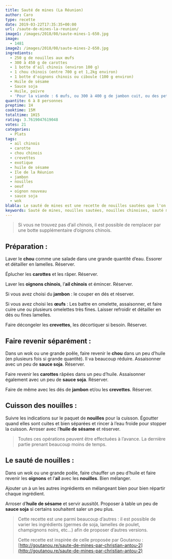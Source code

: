 ```yaml
---
title: Sauté de mines (La Réunion)
author: Caro
type: recette
date: 2019-03-22T17:35:35+00:00
url: /saute-de-mines-la-reunion/
image1: /images/2018/08/saute-mines-1-650.jpg
image:
  - 1481
image2: /images/2018/08/saute-mines-2-650.jpg
ingredients:
  - 250 g de nouilles aux œufs
  - 300 à 450 g de carottes
  - 1 botte d'ail chinois (environ 100 g)
  - 1 chou chinois (entre 700 g et 1,2kg environ)
  - 1 botte d'oignons chinois ou ciboule (100 g environ)
  - Huile de sésame
  - Sauce soja
  - Huile, poivre
  - 'Pour la viande : 6 œufs, ou 300 à 400 g de jambon cuit, ou des petites crevettes'
quantite: 6 à 8 personnes
preptime: 1H
cooktime: 15M
totaltime: 1H15
rating: 3.7619047619048
votes: 21
categories:
  - Plats
tags:
  - ail chinois
  - carotte
  - chou chinois
  - crevettes
  - exotique
  - huile de sésame
  - Ile de la Réunion
  - jambon
  - nouilles
  - oeuf
  - oignon nouveau
  - sauce soja
  - wok
blabla: Le sauté de mines est une recette de nouilles sautées que l'on cuisine beaucoup sur l'île de la Réunion.
keywords: Sauté de mines, nouilles sautées, nouilles chinoises, sauté mine 974, sauté mines la réunion, recette nouilles sautées la réunion
---
```

> Si vous ne trouvez pas d&rsquo;ail chinois, il est possible de remplacer par une botte supplémentaire d&rsquo;oignons chinois.

## Préparation :

Laver le **chou** comme une salade dans une grande quantité d&rsquo;eau. Essorer et détailler en lamelles. Réserver.

Éplucher les **carottes** et les râper. Réserver.

Laver les **oignons chinois**, l&rsquo;**ail chinois** et émincer. Réserver.

Si vous avez choisi du **jambon** : le couper en dés et réserver.

Si vous avez choisi les **œufs** : Les battre en omelette, assaisonner, et faire cuire une ou plusieurs omelettes très fines. Laisser refroidir et détailler en dés ou fines lamelles.

Faire décongeler les **crevettes**, les décortiquer si besoin. Réserver.

## Faire revenir séparément :

Dans un wok ou une grande poêle, faire revenir le **chou** dans un peu d&rsquo;huile (en plusieurs fois si grande quantité). Il va beaucoup réduire. Assaisonner avec un peu de **sauce soja**. Réserver.

Faire revenir les **carottes** râpées dans un peu d&rsquo;huile. Assaisonner également avec un peu de **sauce soja**. Réserver.

Faire de même avec les dés de **jambon** et/ou les **crevettes**. Réserver.

## Cuisson des nouilles :

Suivre les indications sur le paquet de **nouilles** pour la cuisson. Égoutter quand elles sont cuites et bien séparées et rincer à l&rsquo;eau froide pour stopper la cuisson. Arroser avec l&rsquo;**huile de sésame** et réserver.

> Toutes ces opérations peuvent être effectuées à l&rsquo;avance. La dernière partie prenant beaucoup moins de temps.

## Le sauté de nouilles :

Dans un wok ou une grande poêle, faire chauffer un peu d&rsquo;huile et faire revenir les **oignons** et l&rsquo;**ail** avec les **nouilles**. Bien mélanger.

Ajouter un à un les autres ingrédients en mélangeant bien pour bien répartir chaque ingrédient.

Arroser d&rsquo;**huile de sésame** et servir aussitôt. Proposer à table un peu de **sauce soja** si certains souhaitent saler un peu plus.

> Cette recette est une parmi beaucoup d&rsquo;autres : il est possible de varier les ingrédients (germes de soja, lamelles de poulet, champignons noirs, etc&#8230;) afin de proposer d&rsquo;autres versions.
>
> Cette recette est inspirée de celle proposée par Goutanou : [http://goutanou.re/saute-de-mines-par-christian-antou-2](http://goutanou.re/saute-de-mines-par-christian-antou-2)
